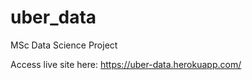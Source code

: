 # uber_data
MSc Data Science Project

Access live site here: <a href="https://uber-data.herokuapp.com/"> https://uber-data.herokuapp.com/ <a>
